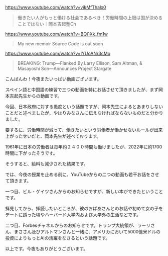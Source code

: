 https://www.youtube.com/watch?v=vikMfThalx0

> 働きたい人がもっと働ける社会であるべき！労働時間の上限は国が決めることではない｜岡本吉起塾Ch

https://www.youtube.com/watch?v=BQi1Xk_fm1w

> My new memoir Source Code is out soon 
 
https://www.youtube.com/watch?v=IYUoANr3cMo

> BREAKING: Trump—Flanked By Larry Ellison, Sam Altman, & Masayoshi Son—Announces Project Stargate 

こんばんわ！今夜またいっぱい動画ございます。

スペイン語と中国語の練習で三つの動画を特にお話させて頂きましたが、まず岡本吉起先生からの動画です。

今回、日本政府に対する愚痴という話題ですが、岡本先生によるとあまりしないことだと述べましたが、やはりみなさんに伝えなければならないものだと分かりました。

要するに、労働時間が減って、働きたいという労働者が働かせないルールが出来上がったせいだと、岡本先生が述べております。

1961年に日本の労働者は毎年約２４００時間も働けましたが、2022年に約1700時間に下がったそうです。

そうすると、給料も減少された結果です。

では、今夜の授業を止める前に、YouTubeからの二つの動画も若干お話をさせて頂きます。

一つ目、ビル・ゲイツさんからのお知らせですが、新しい本ができたということです。

拝見してから、拝読したいところが、彼のおばあさんとのお話や初めて女の子をデートに誘った頃やハーバード大学内および大学外の生活などです。

二つ目、Forbesチャネルからのお知らせです。トランプ大統領が、ラーリさん、まささん及びアルトマンさんと一緒に、アメリカにおいて5000億米ドルの投資によりもっとAIの活躍をなさるという話題です。

以上です。今夜もありがとうございます。
